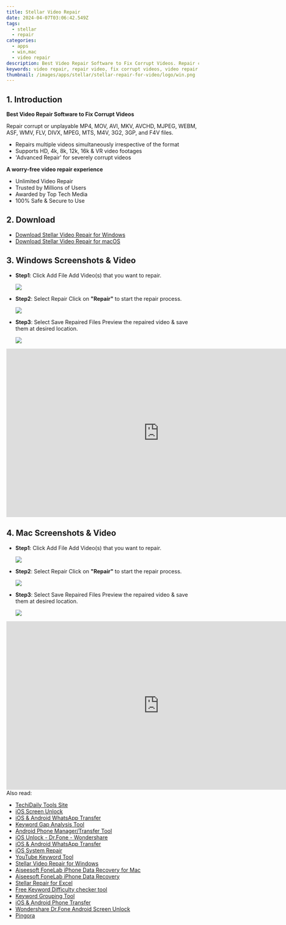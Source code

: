 ```yaml
---
title: Stellar Video Repair
date: 2024-04-07T03:06:42.549Z
tags: 
  - stellar
  - repair
categories: 
  - apps
  - win,mac
  - video repair
description: Best Video Repair Software to Fix Corrupt Videos. Repair corrupt or unplayable MP4, MOV, AVI, MKV, AVCHD, MJPEG, WEBM, ASF, WMV, FLV, DIVX, MPEG, MTS, M4V, 3G2, 3GP, and F4V files.
keywords: video repair, repair video, fix corrupt videos, video repair software, repair mp4, repair mov, repair avi, repair mkv, repair avchd, repair mjpeg, repair webm, repair asf, repair wmv, repair flv, repair divx, repair mpeg, repair mts, repair m4v, repair 3g2, repair 3gp, repair f4v
thumbnail: /images/apps/stellar/stellar-repair-for-video/logo/win.png
---
```


## 1. Introduction

**Best Video Repair Software to Fix Corrupt Videos**

Repair corrupt or unplayable MP4, MOV, AVI, MKV, AVCHD, MJPEG, WEBM, ASF, WMV, FLV, DIVX, MPEG, MTS, M4V, 3G2, 3GP, and F4V files.

- Repairs multiple videos simultaneously irrespective of the format
- Supports HD, 4k, 8k, 12k, 16k & VR video footages
- 'Advanced Repair' for severely corrupt videos

**A worry-free video repair experience**

- Unlimited Video Repair
- Trusted by Millions of Users
- Awarded by Top Tech Media
- 100% Safe & Secure to Use


## 2. Download

- [Download Stellar Video Repair for Windows](/stellar-video-repair-for-win/)
- [Download Stellar Video Repair for macOS](/stellar-video-repair-for-mac/)

## 3. Windows Screenshots & Video

- **Step1**: Click Add File
  Add Video(s) that you want to repair.

  ![](/images/apps/stellar/stellar-repair-for-video/page/stellar-video-repair-add-files.png)

- **Step2**: Select Repair
  Click on **"Repair"** to start the repair process.

  ![](/images/apps/stellar/stellar-repair-for-video/page/stellar-repairing-selected-videos.png)


- **Step3**: Select Save Repaired Files
  Preview the repaired video & save them at desired location.
  
  ![](/images/apps/stellar/stellar-repair-for-video/page/stellar-video-repair-select-save-repaired-files.png) 


<iframe width="798" height="440" src="https://www.youtube.com/embed/Qe0ZNAFEGfQ" title="How to Fix or Repair Corrupt or Broken Video {Updated- 2023}" frameborder="0" allow="accelerometer; autoplay; clipboard-write; encrypted-media; gyroscope; picture-in-picture; web-share" allowfullscreen></iframe>

## 4. Mac Screenshots & Video

- **Step1**: Click Add File
  Add Video(s) that you want to repair.

  ![](/images/apps/stellar/stellar-repair-for-video/page/stellar-repair-for-video-mac-preview.png)

- **Step2**: Select Repair
  Click on **"Repair"** to start the repair process.

  ![](/images/apps/stellar/stellar-repair-for-video/page/stellar-repair-for-video-mac-select.png)


- **Step3**: Select Save Repaired Files
  Preview the repaired video & save them at desired location.
  
  ![](/images/apps/stellar/stellar-repair-for-video/page/stellar-repair-for-video-mac-save.png)
  

<iframe width="798" height="440" src="https://www.youtube.com/embed/4lGgWwidNlM" title="Video Repair Tool Mac &amp; Windows - Stellar Repair for Video - Best Video Repair Software" frameborder="0" allow="accelerometer; autoplay; clipboard-write; encrypted-media; gyroscope; picture-in-picture; web-share" allowfullscreen></iframe>
<span class="atpl-alsoreadstyle">Also read:</span>
<div><ul>
<li><a href="https://tools.techidaily.com/hello-world/" ><u>TechiDaily Tools Site</u></a></li>
<li><a href="https://tools.techidaily.com/iphone-unlock/" ><u>iOS Screen Unlock </u></a></li>
<li><a href="https://tools.techidaily.com/wondershare/drfone/whatsapp-transfer/" ><u>iOS & Android WhatsApp Transfer </u></a></li>
<li><a href="https://tools.techidaily.com/link-assistant/keyword-research/keyword-gap/" ><u>Keyword Gap Analysis Tool</u></a></li>
<li><a href="https://tools.techidaily.com/wondershare/drfone/android-transfer/" ><u>Android Phone Manager/Transfer Tool</u></a></li>
<li><a href="https://tools.techidaily.com/ios-unlock-dr-fone-wondershare/" ><u>iOS Unlock - Dr.Fone - Wondershare</u></a></li>
<li><a href="https://tools.techidaily.com/whatsapp-transfer/" ><u>iOS & Android WhatsApp Transfer </u></a></li>
<li><a href="https://tools.techidaily.com/ios-system-repair/" ><u>iOS System Repair</u></a></li>
<li><a href="https://tools.techidaily.com/link-assistant/keyword-research/youtube-keyword-tool/" ><u>YouTube Keyword Tool</u></a></li>
<li><a href="https://tools.techidaily.com/stellar-video-repair-for-win/" ><u>Stellar Video Repair for Windows</u></a></li>
<li><a href="https://tools.techidaily.com/aiseesoft-iphone-data-recovery-for-mac/" ><u>Aiseesoft FoneLab iPhone Data Recovery for Mac</u></a></li>
<li><a href="https://tools.techidaily.com/aiseesoft-iphone-data-recovery/" ><u>Aiseesoft FoneLab iPhone Data Recovery</u></a></li>
<li><a href="https://tools.techidaily.com/repaire-for-excel/" ><u>Stellar Repair for Excel</u></a></li>
<li><a href="https://tools.techidaily.com/link-assistant/keyword-research/keyword-difficulty-tool/" ><u>Free Keyword Difficulty checker tool</u></a></li>
<li><a href="https://tools.techidaily.com/keyword-grouper/" ><u>Keyword Grouping Tool</u></a></li>
<li><a href="https://tools.techidaily.com/phone-switch/" ><u>iOS & Android Phone Transfer</u></a></li>
<li><a href="https://tools.techidaily.com/wondershare-dr-fone-unlock-android-screen/" ><u>Wondershare Dr.Fone Android Screen Unlock</u></a></li>
<li><a href="https://tools.techidaily.com/cloudflare-pingora/" ><u>Pingora</u></a></li>
</ul></div>
